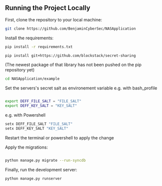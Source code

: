 

## Running the Project Locally

First, clone the repository to your local machine:

```bash
git clone https://github.com/BenjaminCyberSec/NASApplication
```

Install the requirements:

```bash
pip install -r requirements.txt

pip install git+https://github.com/blockstack/secret-sharing
```
(The newest package of that library has not been pushed on the pip repository yet)

```bash
cd NASApplication/example
```

Set the servers's secret salt as environement variable
e.g. with bash_profile

```bash

export DEFF_FILE_SALT = "FILE_SALT"
export DEFF_KEY_SALT = "KEY_SALT"
```

e.g. with Powershell

```bash
setx DEFF_FILE_SALT "FILE_SALT"
setx DEFF_KEY_SALT "KEY_SALT"
```

Restart the terminal or powershell to apply the change

Apply the migrations:


```bash

python manage.py migrate --run-syncdb
```


Finally, run the development server:

```bash
python manage.py runserver
```
